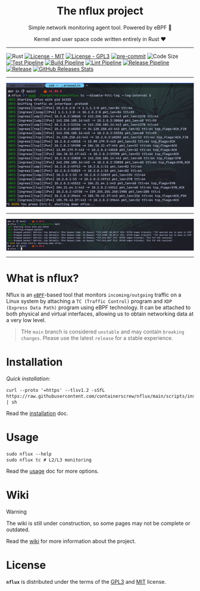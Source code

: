 <p align="center">
    <h1 align="center">The nflux project</h1>
    <p align="center">Simple network monitoring agent tool. Powered by eBPF 🐝</p>
    <p align="center">Kernel and user space code written entirely in Rust ❤</p>
</p>

---

![Rust](https://img.shields.io/badge/rust-%23000000.svg?style=for-the-badge&logo=rust&logoColor=white)
[![License - MIT](https://img.shields.io/github/license/containerscrew/nflux)](/LICENSE-MIT)
[![License - GPL3](https://img.shields.io/github/license/containerscrew/nflux)](/LICENSE-GPL3)
[![pre-commit](https://img.shields.io/badge/pre--commit-enabled-brightgreen?logo=pre-commit&logoColor=white)](https://github.com/pre-commit/pre-commit)
![Code Size](https://img.shields.io/github/languages/code-size/containerscrew/nflux)
[![Test Pipeline](https://github.com/containerscrew/nflux/actions/workflows/test.yml/badge.svg)](https://github.com/containerscrew/nflux/actions/workflows/test.yml)
[![Build Pipeline](https://github.com/containerscrew/nflux/actions/workflows/build.yml/badge.svg)](https://github.com/containerscrew/nflux/actions/workflows/build.yml)
[![Lint Pipeline](https://github.com/containerscrew/nflux/actions/workflows/lint.yml/badge.svg)](https://github.com/containerscrew/nflux/actions/workflows/lint.yml)
[![Release Pipeline](https://github.com/containerscrew/nflux/actions/workflows/release.yml/badge.svg?event=push)](https://github.com/containerscrew/nflux/actions/workflows/release.yml)
[![Release](https://img.shields.io/github/release/containerscrew/nflux)](https://github.com/containerscrew/nflux/releases/latest)
[![GitHub Releases Stats](https://img.shields.io/github/downloads/containerscrew/nflux/total.svg?logo=github)](https://somsubhra.github.io/github-release-stats/?username=containerscrew&repository=nflux)

---

<p align="center">
    <img src="./examples/example.png" alt="example"/>
</p>

---

<p align="center">
    <img src="./examples/example2.png" alt="example2"/>
</p>

---

# What is nflux?

Nflux is an [`eBPF`](./docs/what_is_ebpf.md)-based tool that monitors `incoming/outgoing` traffic on a Linux system by
attaching a `TC (Traffic Control)` program and `XDP (Express Data Path)` program using eBPF technology. It can be attached to both physical and virtual
interfaces, allowing us to obtain networking data at a very low level.

> THe `main` branch is considered `unstable` and may contain `breaking changes`. Please use the latest `release` for a stable experience.

# Installation

_Quick installation:_

```shell
curl --proto '=https' --tlsv1.2 -sSfL https://raw.githubusercontent.com/containerscrew/nflux/main/scripts/install.sh | sh
```

Read the [installation](https://github.com/containerscrew/nflux/wiki/Installation) doc.

# Usage

```shell
sudo nflux --help
sudo nflux tc # L2/L3 monitoring
```

Read the [usage](https://github.com/containerscrew/nflux/wiki/Usage) doc for more options.

# Wiki

> [!WARNING]
> The wiki is still under construction, so some pages may not be complete or outdated.

Read the [wiki](https://github.com/containerscrew/nflux/wiki) for more information about the project.

# License

**`nflux`** is distributed under the terms of the [GPL3](./LICENSE-GPL3) and [MIT](./LICENSE-MIT) license.
